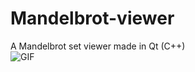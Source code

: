 # Mandelbrot-viewer
A Mandelbrot set viewer made in Qt (C++)  
![GIF](https://i.imgur.com/bPh7gU4.gifv)
